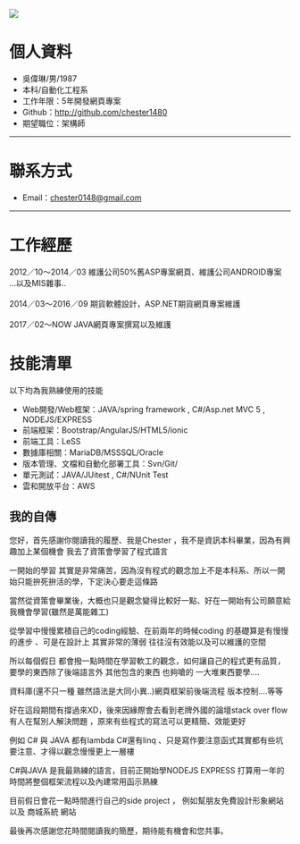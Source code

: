
![](https://avatars1.githubusercontent.com/u/5442691)

# 個人資料
 - 吳偉琳/男/1987
 - 本科/自動化工程系 
 - 工作年限：5年開發網頁專案
 - Github：http://github.com/chester1480 
 - 期望職位：架構師
---

# 聯系方式
- Email：chester0148@gmail.com
---

# 工作經歷
2012／10～2014／03  維護公司50%舊ASP專案網頁、維護公司ANDROID專案 ...以及MIS雜事..
<br />  
2014／03～2016／09  期貨軟體設計，ASP.NET期貨網頁專案維護
<br />  
2017／02～NOW       JAVA網頁專案撰寫以及維護
<br />  

# 技能清單
以下均為我熟練使用的技能
- Web開發/Web框架：JAVA/spring framework , C#/Asp.net MVC 5  , NODEJS/EXPRESS
- 前端框架：Bootstrap/AngularJS/HTML5/ionic
- 前端工具：LeSS
- 數據庫相關：MariaDB/MSSSQL/Oracle
- 版本管理、文檔和自動化部署工具：Svn/Git/
- 單元測試：JAVA/JUitest , C#/NUnit Test  
- 雲和開放平台：AWS

## 我的自傳

您好，首先感謝你閱讀我的履歷、我是Chester ，我不是資訊本科畢業，因為有興趣加上某個機會 我去了資策會學習了程式語言 

一開始的學習 其實是非常痛苦，因為沒有程式的觀念加上不是本科系、所以一開始只能拚死拚活的學，下定決心要走這條路

當然從資策會畢業後，大概也只是觀念變得比較好一點、好在一開始有公司願意給我機會學習(雖然是萬能雜工)

從學習中慢慢累積自己的coding經驗、在前兩年的時候coding 的基礎算是有慢慢的進步 、可是在設計上 其實非常的薄弱 往往沒有效能以及可以維護的空間

所以每個假日 都會撥一點時間在學習軟工的觀念，如何讓自己的程式更有品質，要學的東西除了後端語言外 其他包含的東西 也夠嗆的 一大堆東西要學....

資料庫(還不只一種 雖然語法是大同小異..)網頁框架前後端流程 版本控制....等等 

好在這段期間有撐過來XD，後來因緣際會去看到老牌外國的論壇stack over flow 有人在幫別人解決問題 ，原來有些程式的寫法可以更精簡、效能更好 

例如 C# 與 JAVA 都有lambda C#還有linq 、只是寫作要注意函式其實都有些坑要注意、才得以觀念慢慢更上一層樓

C#與JAVA 是我最熟練的語言，目前正開始學NODEJS EXPRESS 打算用一年的時間將整個框架流程以及內建常用函示熟練

目前假日會花一點時間進行自己的side project ， 例如幫朋友免費設計形象網站 以及 商城系統 網站

最後再次感謝您花時間閱讀我的簡歷，期待能有機會和您共事。
